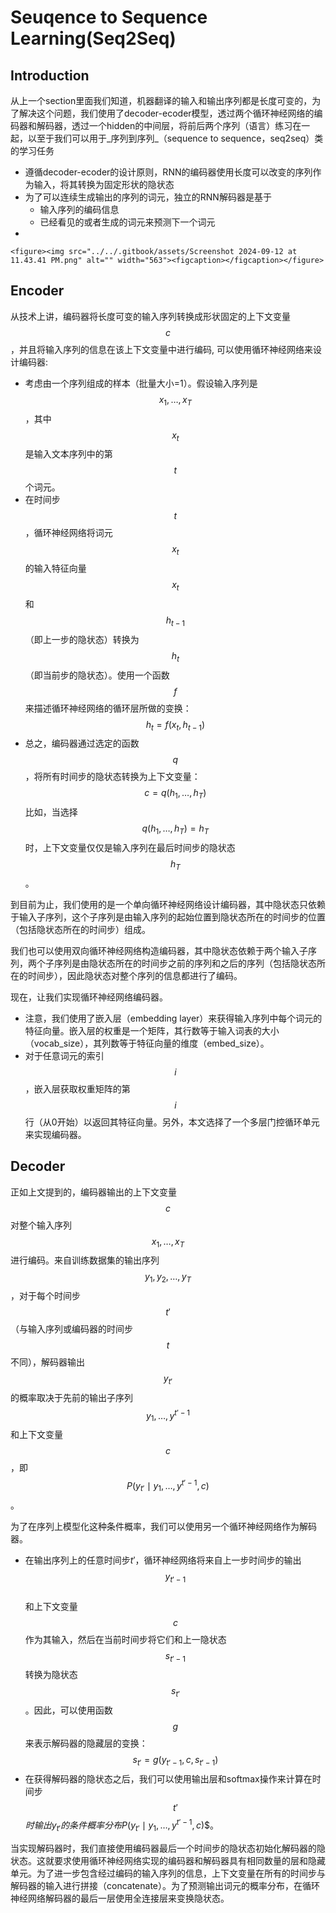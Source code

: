 # Seuqence to Sequence Learning(Seq2Seq)

## Introduction

从上一个section里面我们知道，机器翻译的输入和输出序列都是长度可变的，为了解决这个问题，我们使用了decoder-ecoder模型，透过两个循环神经网络的编码器和解码器，透过一个hidden的中间层，将前后两个序列（语言）练习在一起，以至于我们可以用于_序列到序列_（sequence to sequence，seq2seq）类的学习任务

* 遵循decoder-ecoder的设计原则，RNN的编码器使用长度可以改变的序列作为输入，将其转换为固定形状的隐状态
* 为了可以连续生成输出的序列的词元，独立的RNN解码器是基于
  * 输入序列的编码信息
  * 已经看见的或者生成的词元来预测下一个词元
*

    <figure><img src="../../.gitbook/assets/Screenshot 2024-09-12 at 11.43.41 PM.png" alt="" width="563"><figcaption></figcaption></figure>

## Encoder

从技术上讲，编码器将长度可变的输入序列转换成形状固定的上下文变量$$c$$，并且将输入序列的信息在该上下文变量中进行编码, 可以使用循环神经网络来设计编码器:

* 考虑由一个序列组成的样本（批量大小=1）。假设输入序列是$$x_1, \ldots, x_T$$，其中$$x_t$$ 是输入文本序列中的第$$t$$个词元。
* 在时间步$$t$$，循环神经网络将词元$$x_t$$的输入特征向量$$x_t$$和$$h_{t-1}$$（即上一步的隐状态）转换为$$h_t$$（即当前步的隐状态）。使用一个函数$$f$$来描述循环神经网络的循环层所做的变换： $$h_t = f(x_t, h_{t-1})$$
* 总之，编码器通过选定的函数$$q$$，将所有时间步的隐状态转换为上下文变量： $$c = q(h_1, \ldots, h_T)$$比如，当选择$$q(h_1, \ldots, h_T) = h_T$$时，上下文变量仅仅是输入序列在最后时间步的隐状态$$h_T$$。

到目前为止，我们使用的是一个单向循环神经网络设计编码器，其中隐状态只依赖于输入子序列，这个子序列是由输入序列的起始位置到隐状态所在的时间步的位置（包括隐状态所在的时间步）组成。

我们也可以使用双向循环神经网络构造编码器，其中隐状态依赖于两个输入子序列，两个子序列是由隐状态所在的时间步之前的序列和之后的序列（包括隐状态所在的时间步），因此隐状态对整个序列的信息都进行了编码。

现在，让我们实现循环神经网络编码器。

* 注意，我们使用了嵌入层（embedding layer）来获得输入序列中每个词元的特征向量。嵌入层的权重是一个矩阵，其行数等于输入词表的大小（vocab\_size），其列数等于特征向量的维度（embed\_size）。
* 对于任意词元的索引$$i$$，嵌入层获取权重矩阵的第$$i$$行（从0开始）以返回其特征向量。另外，本文选择了一个多层门控循环单元来实现编码器。

## Decoder

正如上文提到的，编码器输出的上下文变量$$c$$对整个输入序列$$x_1, \ldots, x_T$$进行编码。来自训练数据集的输出序列$$y_1, y_2, \ldots, y_T$$，对于每个时间步$$t'$$（与输入序列或编码器的时间步$$t$$不同），解码器输出$$y_{t'}$$的概率取决于先前的输出子序列$$y_1, \ldots, y^{t'-1}$$和上下文变量$$c$$，即$$P(y_{t'} \mid y_1, \ldots, y^{t'-1}, c)$$。

为了在序列上模型化这种条件概率，我们可以使用另一个循环神经网络作为解码器。

* 在输出序列上的任意时间步$t'$，循环神经网络将来自上一步时间步的输出$$y_{t'-1}$$\
  和上下文变量$$c$$作为其输入，然后在当前时间步将它们和上一隐状态$$s_{t'-1}$$转换为隐状态$$s_{t'}$$。因此，可以使用函数$$g$$来表示解码器的隐藏层的变换： $$s_{t'} = g(y_{t'-1}, c, s_{t'-1})$$
* 在获得解码器的隐状态之后，我们可以使用输出层和softmax操作来计算在时间步$$t'$$$时输出$$y_{t'}$$的条件概率分布$$P(y_{t'} \mid y_1, \ldots, y^{t'-1}, c)$$。

当实现解码器时，我们直接使用编码器最后一个时间步的隐状态初始化解码器的隐状态。这就要求使用循环神经网络实现的编码器和解码器具有相同数量的层和隐藏单元。为了进一步包含经过编码的输入序列的信息，上下文变量在所有的时间步与解码器的输入进行拼接（concatenate）。为了预测输出词元的概率分布，在循环神经网络解码器的最后一层使用全连接层来变换隐状态。
